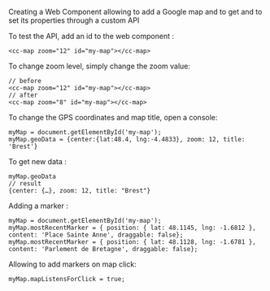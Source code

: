 Creating a <cc-map></cc-map> Web Component allowing to add a Google map and to get and to set its properties through a custom API

To test the API, add an id to the web component :
```
<cc-map zoom="12" id="my-map"></cc-map>  
```

To change zoom level, simply change the zoom value: 
```
// before
<cc-map zoom="12" id="my-map"></cc-map>  
// after
<cc-map zoom="8" id="my-map"></cc-map>   
```

To change the GPS coordinates and map title, open a console:
```
myMap = document.getElementById('my-map');
myMap.geoData = {center:{lat:48.4, lng:-4.4833}, zoom: 12, title: 'Brest'}
```

To get new data :
```
myMap.geoData 
// result
{center: {…}, zoom: 12, title: "Brest"}
```


Adding a marker :
```
myMap = document.getElementById('my-map');
myMap.mostRecentMarker = { position: { lat: 48.1145, lng: -1.6812 }, content: 'Place Sainte Anne', draggable: false};
myMap.mostRecentMarker = { position: { lat: 48.1128, lng: -1.6781 }, content: 'Parlement de Bretagne', draggable: false};
```

Allowing to add markers on map click: 
```
myMap.mapListensForClick = true;
```